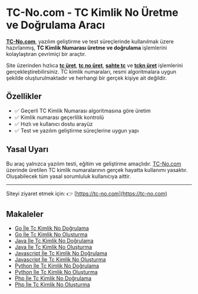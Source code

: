 # TC-No.com - TC Kimlik No Üretme ve Doğrulama Aracı

[**TC-No.com**](https://tc-no.com), yazılım geliştirme ve test süreçlerinde kullanılmak üzere hazırlanmış, **TC Kimlik Numarası üretme ve doğrulama** işlemlerini kolaylaştıran çevrimiçi bir araçtır.

Site üzerinden hızlıca [**tc üret**](https://tc-no.com), [**tc no üret**](https://tc-no.com), [**sahte tc**](https://tc-no.com) ve [**tckn üret**](https://tc-no.com) işlemlerini gerçekleştirebilirsiniz. TC kimlik numaraları, resmi algoritmalara uygun şekilde oluşturulmaktadır ve herhangi bir gerçek kişiye ait değildir.

## Özellikler

- ✅ Geçerli TC Kimlik Numarası algoritmasına göre üretim  
- ✅ Kimlik numarası geçerlilik kontrolü  
- ✅ Hızlı ve kullanıcı dostu arayüz  
- ✅ Test ve yazılım geliştirme süreçlerine uygun yapı

## Yasal Uyarı

Bu araç yalnızca yazılım testi, eğitim ve geliştirme amaçlıdır. [TC-No.com](https://tc-no.com) üzerinde üretilen TC kimlik numaralarının gerçek hayatta kullanımı yasaktır. Oluşabilecek tüm yasal sorumluluk kullanıcıya aittir.

---

Siteyi ziyaret etmek için: 👉 [https://tc-no.com](https://tc-no.com)

## Makaleler
- [Go İle Tc Kimlik No Doğrulama](https://tc-no.com/go-ile-tc-kimlik-no-dogrulama/) 
- [Go İle Tc Kimlik No Oluşturma](https://tc-no.com/go-ile-tc-kimlik-no-olusturma/) 
- [Java İle Tc Kimlik No Doğrulama](https://tc-no.com/java-ile-tc-kimlik-no-dogrulama/) 
- [Java İle Tc Kimlik No Oluşturma](https://tc-no.com/java-ile-tc-kimlik-no-olusturma/) 
- [Javascript İle Tc Kimlik No Doğrulama](https://tc-no.com/javascript-ile-tc-kimlik-no-dogrulama/) 
- [Javascript İle Tc Kimlik No Oluşturma](https://tc-no.com/javascript-ile-tc-kimlik-no-olusturma/) 
- [Python İle Tc Kimlik No Doğrulama](https://tc-no.com/python-ile-tc-kimlik-no-dogrulama/) 
- [Python İle Tc Kimlik No Oluşturma](https://tc-no.com/python-ile-tc-kimlik-no-olusturma/) 
- [Php İle Tc Kimlik No Doğrulama](https://tc-no.com/php-ile-tc-kimlik-no-dogrulama/) 
- [Php İle Tc Kimlik No Oluşturma](https://tc-no.com/php-ile-tc-kimlik-no-olusturma/) 
